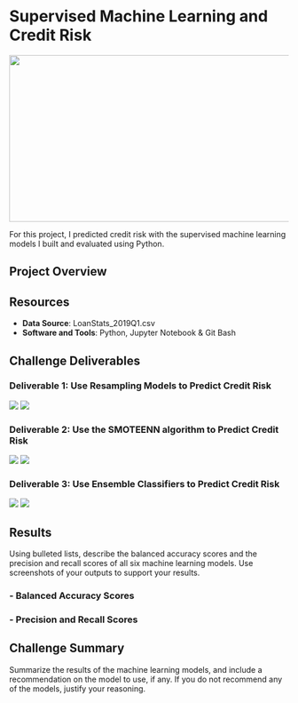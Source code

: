 # Supervised Machine Learning and Credit Risk

<img src="images/ML-header.jpg" width="1000" height="300">

For this project, I predicted credit risk with the supervised machine learning models I built and evaluated using Python.

## Project Overview


## Resources
- **Data Source**: LoanStats_2019Q1.csv
- **Software and Tools**: Python, Jupyter Notebook & Git Bash

## Challenge Deliverables

### Deliverable 1: Use Resampling Models to Predict Credit Risk

<img src="images/Delv 1.PNG">
<img src="images/Delv 1.PNG">

### Deliverable 2: Use the SMOTEENN algorithm to Predict Credit Risk

<img src="images/Delv 2.PNG">
<img src="images/Delv 2.PNG">

### Deliverable 3: Use Ensemble Classifiers to Predict Credit Risk

<img src="images/Delv 3.PNG">
<img src="images/Delv 3.PNG">

## Results

Using bulleted lists, describe the balanced accuracy scores and the precision and recall scores of all six machine learning models. Use screenshots of your outputs to support your results.

### - **Balanced Accuracy Scores**

### - **Precision and Recall Scores**

## Challenge Summary
Summarize the results of the machine learning models, and include a recommendation on the model to use, if any. If you do not recommend any of the models, justify your reasoning.
